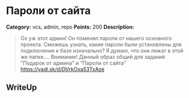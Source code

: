 # Пароли от сайта


**Category:** vcs, admin, repo
**Points:** 200
**Description:**

> Ох уж этот админ! Он поменял пароли от нашего основного проекта. Сможешь узнать, какие пароли были установлены для подключения к базе изначально? Я думаю, что они лежат в этой же папке....
> Внимание! Данный образ общий для заданий "Подарок от админа" и "Пароли от сайта"
> https://yadi.sk/d/DVrkOxa53TxAze

## WriteUp 

